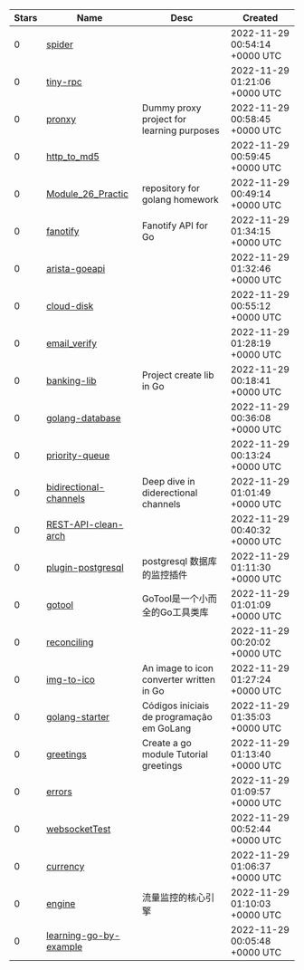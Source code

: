 | Stars | Name | Desc | Created | 
| ----- | ------- | ------------- | ------------- |
| 0 | [spider](https://github.com/leijiangnan/spider) |  | 2022-11-29 00:54:14 +0000 UTC |
| 0 | [tiny-rpc](https://github.com/GRTheory/tiny-rpc) |  | 2022-11-29 01:21:06 +0000 UTC |
| 0 | [pronxy](https://github.com/EwanValentine/pronxy) | Dummy proxy project for learning purposes | 2022-11-29 00:58:45 +0000 UTC |
| 0 | [http_to_md5](https://github.com/rajatsing/http_to_md5) |  | 2022-11-29 00:59:45 +0000 UTC |
| 0 | [Module_26_Practic](https://github.com/forwork0529/Module_26_Practic) | repository for golang homework | 2022-11-29 00:49:14 +0000 UTC |
| 0 | [fanotify](https://github.com/opcoder0/fanotify) | Fanotify API for Go | 2022-11-29 01:34:15 +0000 UTC |
| 0 | [arista-goeapi](https://github.com/AzureWanMoby/arista-goeapi) |  | 2022-11-29 01:32:46 +0000 UTC |
| 0 | [cloud-disk](https://github.com/songenen/cloud-disk) |  | 2022-11-29 00:55:12 +0000 UTC |
| 0 | [email_verify](https://github.com/nbasicvn/email_verify) |  | 2022-11-29 01:28:19 +0000 UTC |
| 0 | [banking-lib](https://github.com/jimmmisss/banking-lib) | Project create lib in Go | 2022-11-29 00:18:41 +0000 UTC |
| 0 | [golang-database](https://github.com/FerrianTitus/golang-database) |  | 2022-11-29 00:36:08 +0000 UTC |
| 0 | [priority-queue](https://github.com/Resized/priority-queue) |  | 2022-11-29 00:13:24 +0000 UTC |
| 0 | [bidirectional-channels](https://github.com/asmejia1993/bidirectional-channels) | Deep dive in diderectional channels | 2022-11-29 01:01:49 +0000 UTC |
| 0 | [REST-API-clean-arch](https://github.com/ALTA-BE13-Febryan-Muhammad/REST-API-clean-arch) |  | 2022-11-29 00:40:32 +0000 UTC |
| 0 | [plugin-postgresql](https://github.com/SQLEyes/plugin-postgresql) | postgresql 数据库的监控插件 | 2022-11-29 01:11:30 +0000 UTC |
| 0 | [gotool](https://github.com/aihohu/gotool) | GoTool是一个小而全的Go工具类库 | 2022-11-29 01:01:09 +0000 UTC |
| 0 | [reconciling](https://github.com/xrstf/reconciling) |  | 2022-11-29 00:20:02 +0000 UTC |
| 0 | [img-to-ico](https://github.com/erancihan/img-to-ico) | An image to icon converter written in Go | 2022-11-29 01:27:24 +0000 UTC |
| 0 | [golang-starter](https://github.com/gabriel-cheng/golang-starter) | Códigos iniciais de programação em GoLang | 2022-11-29 01:35:03 +0000 UTC |
| 0 | [greetings](https://github.com/satishvis/greetings) | Create a go module Tutorial greetings | 2022-11-29 01:13:40 +0000 UTC |
| 0 | [errors](https://github.com/bhagimoola/errors) |  | 2022-11-29 01:09:57 +0000 UTC |
| 0 | [websocketTest](https://github.com/champkim/websocketTest) |  | 2022-11-29 00:52:44 +0000 UTC |
| 0 | [currency](https://github.com/robryanx/currency) |  | 2022-11-29 01:06:37 +0000 UTC |
| 0 | [engine](https://github.com/SQLEyes/engine) | 流量监控的核心引擎 | 2022-11-29 01:10:03 +0000 UTC |
| 0 | [learning-go-by-example](https://github.com/LassyB/learning-go-by-example) |  | 2022-11-29 00:05:48 +0000 UTC |

